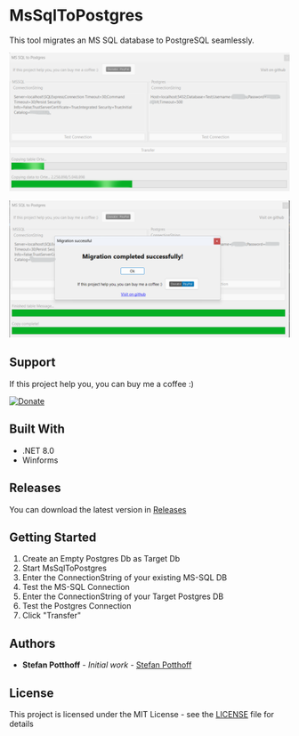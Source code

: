 # MsSqlToPostgres

This tool migrates an MS SQL database to PostgreSQL seamlessly.

![](assets/Screenshot.png)


![](assets/Screenshot2.png)

## Support

[](#support)

If this project help you, you can buy me a coffee :)

[![Donate](https://img.shields.io/badge/Donate-PayPal-blue.svg)](https://www.paypal.com/donate?business=StefanPotthoff@gmx.net¤cy_code=EUR)

## Built With

[](#built-with)

* .NET 8.0
* Winforms

## Releases

[](#releases)

You can download the latest version in [Releases](https://github.com/StefanPotthoff/MsSqlToPostgres/releases)

## Getting Started

[](#getting-started)

1. Create an Empty Postgres Db as Target Db
2. Start MsSqlToPostgres
3. Enter the ConnectionString of your existing MS-SQL DB
4. Test the MS-SQL Connection
5. Enter the ConnectionString of your Target Postgres DB
6. Test the Postgres Connection
7. Click "Transfer"

## Authors

[](#authors)

* **Stefan Potthoff** - *Initial work* - [Stefan Potthoff](https://github.com/StefanPotthoff)

## License

[](#license)

This project is licensed under the MIT License - see the [LICENSE](/LICENSE) file for details
